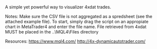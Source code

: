 A simple yet powerful way to visualizer 4xdat trades.

Notes:
Make sure the CSV file is not aggregated as a spredsheet (see the attached example file).
To start, simply drag the script on an appropiate chart in MetaTrader4 and enter the file name.
File retrieved from 4xdat MUST be placed in the \..\MQL4\Files directory

Resources:
https://www.mql4.com/ 
http://4x-dynamicautotrader.com/ 
